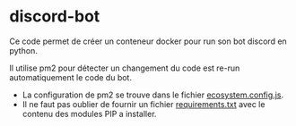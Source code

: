 # discord-bot

Ce code permet de créer un conteneur docker pour run son bot discord en python.

Il utilise pm2 pour détecter un changement du code est re-run automatiquement le code du bot.

- La configuration de pm2 se trouve dans le fichier [ecosystem.config.js](https://github.com/Lindwen/discord-bot/blob/main/code/ecosystem.config.js).
- Il ne faut pas oublier de fournir un fichier [requirements.txt](https://github.com/Lindwen/discord-bot/blob/main/code/requirements.txt) avec le contenu des modules PIP a installer.
